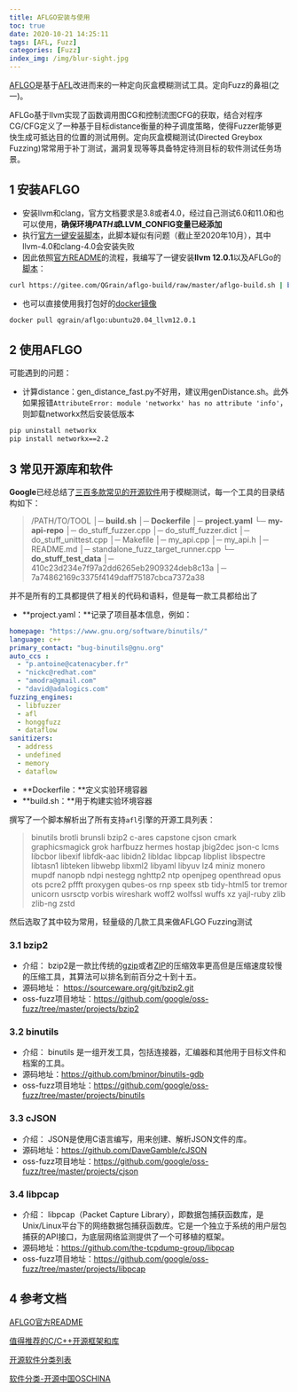 ```yaml
---
title: AFLGO安装与使用
toc: true
date: 2020-10-21 14:25:11
tags: [AFL, Fuzz]
categories: [Fuzz]
index_img: /img/blur-sight.jpg
---
```


[AFLGO](https://github.com/aflgo/aflgo)是基于[AFL](https://github.com/google/AFL)改进而来的一种定向灰盒模糊测试工具。定向Fuzz的鼻祖(之一)。

<!--more-->

AFLGo基于llvm实现了函数调用图CG和控制流图CFG的获取，结合对程序CG/CFG定义了一种基于目标distance衡量的种子调度策略，使得Fuzzer能够更快生成可抵达目的位置的测试用例。定向灰盒模糊测试(Directed Greybox Fuzzing)常常用于补丁测试，漏洞复现等等具备特定待测目标的软件测试任务场景。

## 1 安装AFLGO

- 安装llvm和clang，官方文档要求是3.8或者4.0，经过自己测试6.0和11.0和也可以使用，**确保环境$PATH或$LLVM_CONFIG变量已经添加**
- 执行[官方一键安装脚本](https://raw.githubusercontent.com/aflgo/aflgo/master/scripts/build/aflgo-build.sh)，此脚本疑似有问题（截止至2020年10月），其中llvm-4.0和clang-4.0会安装失败
- 因此依照[官方README](https://github.com/aflgo/aflgo)的流程，我编写了一键安装**llvm 12.0.1**以及AFLGo的[脚本](https://gitee.com/QGrain/aflgo-build/tree/master)：

```bash
curl https://gitee.com/QGrain/aflgo-build/raw/master/aflgo-build.sh | bash
```

- 也可以直接使用我打包好的[docker镜像](https://hub.docker.com/repository/docker/qgrain/aflgo/general)

```bash
docker pull qgrain/aflgo:ubuntu20.04_llvm12.0.1
```

## 2 使用AFLGO

可能遇到的问题：

- 计算distance：gen_distance_fast.py不好用，建议用genDistance.sh。此外如果报错`AttributeError: module 'networkx' has no attribute 'info'`，则卸载networkx然后安装低版本

```bash
pip uninstall networkx
pip install networkx==2.2
```



## 3 常见开源库和软件

**Google**已经总结了[三百多款常见的开源软件](https://github.com/google/oss-fuzz/tree/master/projects)用于模糊测试，每一个工具的目录结构如下：

> /PATH/TO/TOOL
> │─  **build.sh**
> │─  **Dockerfile**
> │─  **project.yaml**
> └─  **my-api-repo**
>         │─  do_stuff_fuzzer.cpp
>         │─  do_stuff_fuzzer.dict
>         │─  do_stuff_unittest.cpp
>         │─  Makefile
>         │─  my_api.cpp
>         │─  my_api.h
>         │─  README.md
>         │─  standalone_fuzz_target_runner.cpp
>     └─  **do_stuff_test_data**
>         │─  410c23d234e7f97a2dd6265eb2909324deb8c13a
>         │─  7a74862169c3375f4149daff75187cbca7372a38

并不是所有的工具都提供了相关的代码和语料，但是每一款工具都给出了

- **project.yaml：**记录了项目基本信息，例如：

```yaml
homepage: "https://www.gnu.org/software/binutils/"
language: c++
primary_contact: "bug-binutils@gnu.org"
auto_ccs :
  - "p.antoine@catenacyber.fr"
  - "nickc@redhat.com"
  - "amodra@gmail.com"
  - "david@adalogics.com"
fuzzing_engines:
  - libfuzzer
  - afl
  - honggfuzz
  - dataflow
sanitizers:
  - address
  - undefined
  - memory
  - dataflow
```

- **Dockerfile：**定义实验环境容器
- **build.sh：**用于构建实验环境容器

撰写了一个脚本解析出了所有支持`afl`引擎的开源工具列表：

> binutils brotli brunsli bzip2
> c-ares capstone cjson cmark
> graphicsmagick grok harfbuzz
> hermes hostap
> jbig2dec json-c
> lcms libcbor libexif libfdk-aac libidn2 libldac libpcap libplist libspectre libtasn1 libteken libwebp libxml2 libyaml libyuv lz4
> miniz monero mupdf
> nanopb ndpi nestegg nghttp2 ntp
> openjpeg openthread opus ots
> pcre2 pffft proxygen
> qubes-os
> rnp
> speex stb 
> tidy-html5 tor tremor
> unicorn usrsctp
> vorbis
> wireshark woff2 wolfssl wuffs
> xz
> yajl-ruby
> zlib zlib-ng zstd

然后选取了其中较为常用，轻量级的几款工具来做AFLGO Fuzzing测试

### 3.1 bzip2

- 介绍： bzip2是一款比传统的[gzip](https://zh.wikipedia.org/wiki/Gzip)或者[ZIP](https://zh.wikipedia.org/wiki/ZIP)的压缩效率更高但是压缩速度较慢的压缩工具，其算法可以排名到前百分之十到十五。 
- 源码地址： https://sourceware.org/git/bzip2.git
- oss-fuzz项目地址：https://github.com/google/oss-fuzz/tree/master/projects/bzip2

### 3.2 binutils

- 介绍： binutils 是一组开发工具，包括连接器，汇编器和其他用于目标文件和档案的工具。 
- 源码地址：https://github.com/bminor/binutils-gdb
- oss-fuzz项目地址：https://github.com/google/oss-fuzz/tree/master/projects/binutils

### 3.3 cJSON

- 介绍： JSON是使用C语言编写，用来创建、解析JSON文件的库。 
- 源码地址：https://github.com/DaveGamble/cJSON
- oss-fuzz项目地址：https://github.com/google/oss-fuzz/tree/master/projects/cjson

### 3.4 libpcap

- 介绍： libpcap（Packet Capture Library），即数据包捕获函数库，是Unix/Linux平台下的网络数据包捕获函数库。它是一个独立于系统的用户层包捕获的API接口，为底层网络监测提供了一个可移植的框架。 
- 源码地址：https://github.com/the-tcpdump-group/libpcap
- oss-fuzz项目地址：https://github.com/google/oss-fuzz/tree/master/projects/libpcap

## 4 参考文档

[AFLGO官方README](https://github.com/aflgo/aflgo#readme)

[值得推荐的C/C++开源框架和库](https://blog.csdn.net/iw1210/article/details/52093742)

[开源软件分类列表](https://blog.csdn.net/h_mich/article/details/7402059)

[软件分类-开源中国OSCHINA](https://www.oschina.net/project/tags)